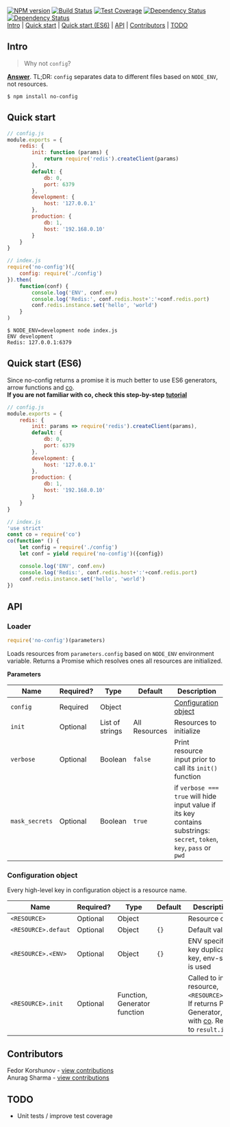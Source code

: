 [npm-image]: https://img.shields.io/npm/v/no-config.svg?style=flat-square
[npm-url]: https://npmjs.org/package/no-config
[travis-image]: https://img.shields.io/travis/fedor/node-no-config.svg?style=flat-square
[travis-url]: https://travis-ci.org/fedor/node-no-config
[codecov-image]: https://img.shields.io/codecov/c/github/fedor/node-no-config.svg?style=flat-square
[codecov-url]: https://codecov.io/gh/fedor/node-no-config
[david-image]: https://img.shields.io/david/fedor/node-no-config.svg?style=flat-square
[david-dev-image]: https://img.shields.io/david/dev/fedor/node-no-config.svg?style=flat-square
[david-url]: https://david-dm.org/fedor/node-no-config
[![NPM version][npm-image]][npm-url]
[![Build Status][travis-image]][travis-url]
[![Test Coverage][codecov-image]][codecov-url]
[![Dependency Status][david-image]][david-url]
[![Dependency Status][david-dev-image]][david-url]  
[Intro](#intro) | [Quick start](#quick-start) | [Quick start (ES6)](#quick-start-es6) | [API](#api) | [Contributors](#contributors) | [TODO](#todo)
## Intro  
> Why not `config`?

[**Answer**](https://medium.com/@fedorHK/no-config-b3f1171eecd5). TL;DR: `config` separates data to different files based on `NODE_ENV`, not resources.  
```
$ npm install no-config
```
## Quick start
```js
// config.js
module.exports = {
	redis: {
		init: function (params) {
			return require('redis').createClient(params)
		},
		default: {
			db: 0,
			port: 6379
		},
		development: {
			host: '127.0.0.1'
		},
		production: {
			db: 1,
			host: '192.168.0.10'
		}
	}
}
```

```js
// index.js
require('no-config')({
	config: require('./config')
}).then(
	function(conf) {
		console.log('ENV', conf.env)
		console.log('Redis:', conf.redis.host+':'+conf.redis.port)
		conf.redis.instance.set('hello', 'world')
	}
)
```
```
$ NODE_ENV=development node index.js
ENV development
Redis: 127.0.0.1:6379
```
## Quick start (ES6)
Since no-config returns a promise it is much better to use ES6 generators, arrow functions and [co](https://github.com/tj/co).  
**If you are not familiar with co, check this step-by-step [tutorial](https://github.com/fedor/co_demo)**

```js
// config.js
module.exports = {
	redis: {
		init: params => require('redis').createClient(params),
		default: {
			db: 0,
			port: 6379
		},
		development: {
			host: '127.0.0.1'
		},
		production: {
			db: 1,
			host: '192.168.0.10'
		}
	}
}
```

```js
// index.js
'use strict'
const co = require('co')
co(function* () {
	let config = require('./config')
	let conf = yield require('no-config')({config})

	console.log('ENV', conf.env)
	console.log('Redis:', conf.redis.host+':'+conf.redis.port)
	conf.redis.instance.set('hello', 'world')
})
```
## API

### Loader
```js
require('no-config')(parameters)
```
Loads resources from `parameters.config` based on `NODE_ENV` environment variable. Returns a Promise which resolves ones all resources are initialized.

**Parameters**

| Name           | Required? | Type            | Default       | Description                                              |
| -------------- | --------- | --------------- | ------------- | -------------------------------------------------------- |
| `config`       | Required  | Object          |               | [Configuration object](#configuration-object)            |
| `init`         | Optional  | List of strings | All Resources | Resources to initialize                                  |
| `verbose`      | Optional  | Boolean         | `false`       | Print resource input prior to call its `init()` function |
| `mask_secrets` | Optional  | Boolean         | `true`        | if `verbose === true` will hide input value if its key contains substrings: `secret`, `token`, `key`, `pass` or `pwd` |

### Configuration object
Every high-level key in configuration object is a resource name.

| Name                | Required? | Type       | Default            | Description. Handling                               |
| ------------------- | --------- | ---------- | ------------------ | --------------------------------------------------- |
| `<RESOURCE>`        | Optional  | Object     |                    | Resource configuration                              |
| `<RESOURCE>.defaut` | Optional  | Object     | `{}`               | Default values                                      |
| `<RESOURCE>.<ENV>`  | Optional  | Object     | `{}`               | ENV specific values. If a key duplicates `default` key, env-specific value is used |
| `<RESOURCE>.init`   | Optional  | Function, Generator function  | | Called to initalize resource, `<RESOURCE>.init(result)`. If returns Promise or Generator, it got resolved with [co](https://github.com/tj/co). Result is saved to `result.instance`. |

## Contributors
Fedor Korshunov - [view contributions](https://github.com/fedor/node-no-config/commits?author=fedor)  
Anurag Sharma - [view contributions](https://github.com/fedor/node-no-config/commits?author=anuragCES)

## TODO
 - Unit tests / improve test coverage
